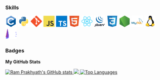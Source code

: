 ### Skills

<p align="left">
    <a href="https://docs.microsoft.com/en-us/cpp/?view=msvc-170" target="_blank" rel="noreferrer"><img src="./icons/c-original.svg" width="36" height="36" alt="C" /></a>
    <a href="https://www.python.org/" target="_blank" rel="noreferrer"><img src="./icons/python-original.svg" width="36" height="36" alt="Python" /></a>
    <a href="https://git-scm.com/" target="_blank" rel="noreferrer"><img src="./icons/git-original.svg" width="36" height="36" alt="Git" /></a>
    <a href="https://developer.mozilla.org/en-US/docs/Web/JavaScript" target="_blank" rel="noreferrer"><img src="./icons/javascript-original.svg" width="36" height="36" alt="JavaScript" /></a>
    <a href="https://www.endeavouros.com" target="_blank" rel="noreferrer"><img src="./icons/typescript-original.svg" width="36" height="36" alt="Typescript" /></a>
    <a href="https://developer.mozilla.org/en-US/docs/Glossary/HTML5" target="_blank" rel="noreferrer"><img src="./icons/html5-original.svg" width="36" height="36" alt="HTML5" /></a>
    <a href="https://reactjs.org/" target="_blank" rel="noreferrer"><img src="./icons/react-original.svg" width="36" height="36" alt="React" /></a>
    <a href="https://jquery.com/" target="_blank" rel="noreferrer"><img src="./icons/jquery-original.svg" width="36" height="36" alt="JQuery" /></a>
    <a href="https://www.w3.org/TR/CSS/#css" target="_blank" rel="noreferrer"><img src="./icons/css3-original.svg" width="36" height="36" alt="CSS3" /></a>
    <a href="https://nodejs.org/en/" target="_blank" rel="noreferrer"><img src="./icons/nodejs-original.svg" width="36" height="36" alt="NodeJS" /></a>
    <a href="https://www.mysql.com/" target="_blank" rel="noreferrer"><img src="./icons/mysql-original.svg" width="36" height="36" alt="MySQL" /></a>
    <a href="https://www.linux.org" target="_blank" rel="noreferrer"><img src="./icons/linux-original.svg" width="36" height="36" alt="Linux" /></a>
    <a href="https://www.endeavouros.com" target="_blank" rel="noreferrer"><img src="./icons/endeavouros.svg" width="36" height="36" alt="EndeavourOS" /></a>
</p>

### Badges

<b>My GitHub Stats</b>

<a href="http://www.github.com/RamPrakhyath05">
    <img src="https://github-readme-stats.vercel.app/api?username=RamPrakhyath05&show_icons=true&hide=&count_private=true&title_color=0891b2&text_color=ffffff&icon_color=0891b2&bg_color=1c1917&hide_border=true&show_icons=true" alt="Ram Prakhyath's GitHub stats" />
</a>

<a href="http://www.github.com/RamPrakhyath05">
    <img src="https://github-readme-streak-stats.herokuapp.com/?user=RamPrakhyath05&stroke=ffffff&background=1c1917&ring=0891b2&fire=0891b2&currStreakNum=ffffff&currStreakLabel=0891b2&sideNums=ffffff&sideLabels=ffffff&dates=ffffff&hide_border=true" />
</a>

<a href="https://github.com/RamPrakhyath05" align="left">
    <img src="https://github-readme-stats.vercel.app/api/top-langs/?username=RamPrakhyath05&langs_count=10&title_color=0891b2&text_color=ffffff&icon_color=0891b2&bg_color=1c1917&hide_border=true&locale=en&custom_title=Top%20%Languages" alt="Top Languages" />
</a>
